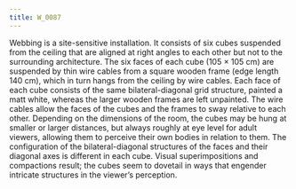 ```yaml
---
title: W_0087
---
```

Webbing is a site-sensitive installation. It consists of six cubes suspended from the ceiling that are aligned at right angles to each other but not to the surrounding architecture. The six faces of each cube (105 × 105 cm) are suspended by thin wire cables from a square wooden frame (edge length 140 cm), which in turn hangs from the ceiling by wire cables. Each face of each cube consists of the same bilateral-diagonal grid structure, painted a matt white, whereas the larger wooden frames are left unpainted. The wire cables allow the faces of the cubes and the frames to sway relative to each other. Depending on the dimensions of the room, the cubes may be hung at smaller or larger distances, but always roughly at eye level for adult viewers, allowing them to perceive their own bodies in relation to them. The configuration of the bilateral-diagonal structures of the faces and their diagonal axes is different in each cube. Visual superimpositions and compactions result; the cubes seem to dovetail in ways that engender intricate structures in the viewer’s perception.